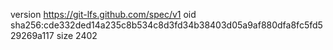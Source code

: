 version https://git-lfs.github.com/spec/v1
oid sha256:cde332ded14a235c8b534c8d3fd34b38403d05a9af880dfa8fc5fd529269a117
size 2402

